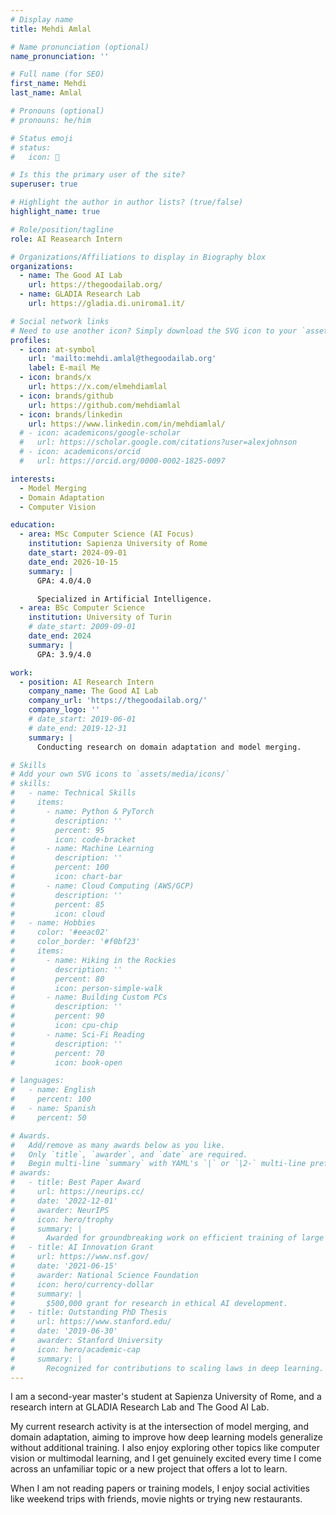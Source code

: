 ```yaml
---
# Display name
title: Mehdi Amlal

# Name pronunciation (optional)
name_pronunciation: ''

# Full name (for SEO)
first_name: Mehdi
last_name: Amlal

# Pronouns (optional)
# pronouns: he/him

# Status emoji
# status:
#   icon: 🚀

# Is this the primary user of the site?
superuser: true

# Highlight the author in author lists? (true/false)
highlight_name: true

# Role/position/tagline
role: AI Reasearch Intern

# Organizations/Affiliations to display in Biography blox
organizations:
  - name: The Good AI Lab
    url: https://thegoodailab.org/
  - name: GLADIA Research Lab
    url: https://gladia.di.uniroma1.it/

# Social network links
# Need to use another icon? Simply download the SVG icon to your `assets/media/icons/` folder.
profiles:
  - icon: at-symbol
    url: 'mailto:mehdi.amlal@thegoodailab.org'
    label: E-mail Me
  - icon: brands/x
    url: https://x.com/elmehdiamlal
  - icon: brands/github
    url: https://github.com/mehdiamlal
  - icon: brands/linkedin
    url: https://www.linkedin.com/in/mehdiamlal/
  # - icon: academicons/google-scholar
  #   url: https://scholar.google.com/citations?user=alexjohnson
  # - icon: academicons/orcid
  #   url: https://orcid.org/0000-0002-1825-0097

interests:
  - Model Merging
  - Domain Adaptation
  - Computer Vision

education:
  - area: MSc Computer Science (AI Focus)
    institution: Sapienza University of Rome
    date_start: 2024-09-01
    date_end: 2026-10-15
    summary: |
      GPA: 4.0/4.0

      Specialized in Artificial Intelligence.
  - area: BSc Computer Science
    institution: University of Turin
    # date_start: 2009-09-01
    date_end: 2024
    summary: |
      GPA: 3.9/4.0

work:
  - position: AI Research Intern
    company_name: The Good AI Lab
    company_url: 'https://thegoodailab.org/'
    company_logo: ''
    # date_start: 2019-06-01
    # date_end: 2019-12-31
    summary: |
      Conducting research on domain adaptation and model merging.

# Skills
# Add your own SVG icons to `assets/media/icons/`
# skills:
#   - name: Technical Skills
#     items:
#       - name: Python & PyTorch
#         description: ''
#         percent: 95
#         icon: code-bracket
#       - name: Machine Learning
#         description: ''
#         percent: 100
#         icon: chart-bar
#       - name: Cloud Computing (AWS/GCP)
#         description: ''
#         percent: 85
#         icon: cloud
#   - name: Hobbies
#     color: '#eeac02'
#     color_border: '#f0bf23'
#     items:
#       - name: Hiking in the Rockies
#         description: ''
#         percent: 80
#         icon: person-simple-walk
#       - name: Building Custom PCs
#         description: ''
#         percent: 90
#         icon: cpu-chip
#       - name: Sci-Fi Reading
#         description: ''
#         percent: 70
#         icon: book-open

# languages:
#   - name: English
#     percent: 100
#   - name: Spanish
#     percent: 50

# Awards.
#   Add/remove as many awards below as you like.
#   Only `title`, `awarder`, and `date` are required.
#   Begin multi-line `summary` with YAML's `|` or `|2-` multi-line prefix and indent 2 spaces below.
# awards:
#   - title: Best Paper Award
#     url: https://neurips.cc/
#     date: '2022-12-01'
#     awarder: NeurIPS
#     icon: hero/trophy
#     summary: |
#       Awarded for groundbreaking work on efficient training of large models.
#   - title: AI Innovation Grant
#     url: https://www.nsf.gov/
#     date: '2021-06-15'
#     awarder: National Science Foundation
#     icon: hero/currency-dollar
#     summary: |
#       $500,000 grant for research in ethical AI development.
#   - title: Outstanding PhD Thesis
#     url: https://www.stanford.edu/
#     date: '2019-06-30'
#     awarder: Stanford University
#     icon: hero/academic-cap
#     summary: |
#       Recognized for contributions to scaling laws in deep learning.
---
```


I am a second-year master's student at Sapienza University of Rome, and a research intern at GLADIA Research Lab and The Good AI Lab.

My current research activity is at the intersection of model merging, and domain adaptation, aiming to improve how deep learning models generalize without additional training. I also enjoy exploring other topics like computer vision or multimodal learning, and I get genuinely excited every time I come across an unfamiliar topic or a new project that offers a lot to learn.

When I am not reading papers or training models, I enjoy social activities like weekend trips with friends, movie nights or trying new restaurants.